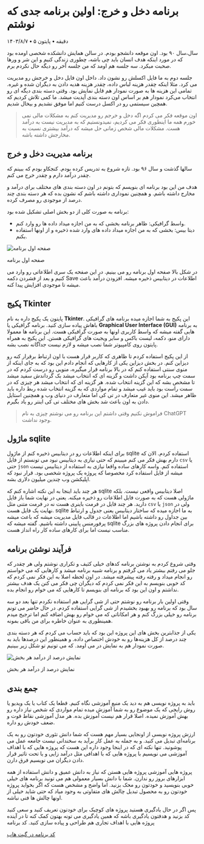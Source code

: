 # برنامه دخل و خرج: اولین برنامه جدی که نوشتم

۱۴۰۳/۸/۷ **•** ۵ دقیقه **•** پایتون

سال،سال ۹۰ بود. اون موقعه دانشجو بودم. در سالن همایش دانشکده شخصی اومده بود که در مورد اینکه هدف انسان باید چی باشه، چطوری زندگی کنیم و این شر و ورها صحبت میکرد. سه جلسه هم اومد که من جلسه آخر رو دیگه حال نکردم برم.

 جلسه دوم به ما فایل اکسلش رو نشون داد. داخل اون فایل دخل و خرجش رو مدیریت می کرد. مثلا اینکه چقدر هزینه لباس داده، چقدر هزینه هدیه دادن به دیگران شده و غیره. تمامی این هزینه ها به صورت نمودار هم قابل نمایش بود. وقتی دسته بندی دیگه ای رو انتخاب می‌کرد نمودار هم بر اساس اون دسته بندی آپدیت میشد. ما کمی تلاش کردیم که همچین سیستمی رو در اکسل درست کنیم اما موفق نشدیم و بیخال شدیم.

> اون موقعه فکر می کردم اگه دخل و خرجم رو مدیریت کنم به مشکلات مالی نمی خورم همه ما اینطوری فکر می کردیم، نمیدونستیم که به مدیریت نیست به درآمد هست. مشکلات مالی شخص زمانی حل میشه که درآمد بیشتری نسبت به مخارجش داشته باشه.
> 

## برنامه مدیریت دخل و خرج

سالها گذشت و سال ۹۶ بود. تازه شروع به تدریس کرده بودم. کنجکاو بودم که ببینم که چقدر درآمد دارم و چقدر خرج می کنم.

هدف من این بود برنامه ای بنویسم که بتونم در اون دسته بندی های مختلف برای درآمد و مخارج داشته باشم. و همچنین نموداری داشته باشم که نشون بده که هر دسته بندی چند درصد از موجودی رو مصرف کرده. 

برنامه به صورت کلی از دو بخش اصلی تشکیل شده بود:

- واسط گرافیکی:‌ ظاهر برنامه بخشی که به من اجازه میداد داده ها رو وارد کنم.
- دیتا بیس: بخشی که به من اجازه میداد داده های وارد شده ذخیره و از اونها استفاده بکنم.

![صفحه اول برنامه](https://s32.picofile.com/file/8480082850/daxl_1.png)

صفحه اول برنامه

در شکل بالا صفحه اول برنامه رو می بینیم. در این صفحه یک سری اطلاعاتی رو وارد می کنیم و بعد از فشردن دکمه Save اطلاعات در دیتابیس ذخیره میشه. افزودن درآمد باعث میشه تا موجودی افزایش پیدا کنه. 

## پکیج Tkinter

پایتون یک پکیج داره به نام **Tkinter**. این پکیج به شما اجازه میده برنامه ‌های گرافیکی باهاش پیاده سازی کنید. برنامه گرافیکی یا **Graphical User Interface (GUI)** به برنامه هایی گفته میشه که واسط کاربری اونها به صورت گرافیکی هست. این برنامه ها معمولا دارای منو، دکمه، لیست باکس و سایر ویجیت های گرافیکی هستن. این پکیج به همراه پایتون روی کامپیوتر شما نصب میشه و لازم نیست جداگانه نصب بشه. 

از این پکیج استفاده کردم تا ظاهری که کاربر قرار هست با اون ارتباط برقرار کنه رو دیزاین کنم. در بخش دیزاین یکی از کارهایی که انجام دادم این بود که به جای اینکه از منوی سنتی استفاده کنم که در بالا برنامه قرار میگیره، منویی رو درست کردم که در سمت چپ برنامه بود آیکن داشت و گزینه ای که انتخاب میشد بک گرداندش سفید میشد تا مشخص بشه که این گزینه انتخاب شده. هر گزینه ای که انتخاب میشد هر چیزی که در سمت راست بود باید غیب میشد و تمام مواردی که به گزینه انتخاب شده ربط داره باید ظاهر میشد. این منوی غیر متعارف در تی کی اما متعارف در دنیای وب و همچنین استایل دادن به اون باعث شد بخش های مختلف تی کی اینتر رو یاد بگیرم. 

> فراموش نکنیم وقتی داشتم این برنامه رو می نوشتم چیزی به نام ChatGPT وجود نداشت.
> 

## ماژول sqlite

برای اینکه اطلاعات رو در دیتابیس ذخیره کنم از ماژول sqlite استفاده کردم. الان که دارم بهش فکر می کنم میبینم که حتی نیازی به دیتابیس نبود می تونستم از فایل `csv` یا حتی `json` استفاده کنم. واسه کارهای ساده واقعا نیازی به استفاده از دیتابیس نیست میشه از فایل استفاده کرد مخصوصا که پروژه یک پروژه شخصی بود. قرار نبود که اپلیکشن وب چندین میلیون دلاری بشه. 

هر چند باید اینجا به این نکته اشاره کنم که sqlite اصلا دیتابیس واقعی نیست. بلکه ماژولی هست که به صورت فایل اطلاعات رو ذخیره میکنه. یعنی در نهایت شما باز فایل دارید. هر چند فایل در فرمت باینری هست نه در فرمت متنی مثل `csv` یا `json` ولی در نهایت یک فایل هست. sqlite به ما اجازه میده که ساختار دیتابیس یعنی جدول و ارتباط بین جداول رو داشته باشیم اما اطلاعات در قالب فایل مدیریت میشه که باعث میشه پرفورمنس پایینی داشته باشیم. گفته میشه که sqlite برای انجام دادن پروژه های بزرگ مناسب نیست اما برای کارهای ساده کار راه انداز هست. 

## فرآیند نوشتن برنامه

وقتی شروع کردم به نوشتن برنامه کدهای خیلی کثیف و تکراری نوشتم ولی هر چقدر که جلو می رفتم بیشتر یاد می گرفتم و برنامه شبیه برنامه میشد و کارهایی که می خواستم رو انجام میداد و رفته رفته پیشرفته میشد. در اون لحظه اصلا به این فکر نمی کردم که کد خوبی بنویسم به این فکر نمی کردم که دیگران چی فکر می کنن یک هدف بیشتر نداشتم و اون این بود که برنامه ای بنویسم تا کارهایی که می خوام رو انجام بده.

وقتی اولین بار برنامه رو نوشتم حتی از شی گرایی هم استفاده نکردم تنها بعد دو سه سال بود که برنامه رو بهبود بخشیدم از شی گرایی استفاده کردم. در حال حاضر می تونم برنامه رو خیلی بزرگ کنم و هر امکاناتی که می خوام رو بهش اضافه کنم اما ترجیح میدم همینطوری به عنوان خاطره برای من باقی بمونه.

یکی از جذابترین بخش های این پروژه این بود که باید حساب می کردم که هر دسته بندی چند درصد از کل هزینه‌ها رو به خودش اختصاص داده. و همینطور این درصدها باید به صورت نمودار هم به نمایش در می اومد. که می تونیم تو شکل زیر ببینیم.

![نمایش درصد از درآمد هر بخش](https://s32.picofile.com/file/8480083418/dax_2.png)

نمایش درصد از درآمد هر بخش

## جمع بندی

باید به پروژه نویسی هم به دید یک منبع آموزشی نگاه کنیم. قطعا یک کتاب یا یک ویدیو یا روش رایجی که یک موضوع رو به شما آموزش میده تمام مواردی که شخص نیاز داره رو بهش آموزش نمیده. اصلا قرار هم نیست آموزش بده. هر مدل آموزشی نقاط قوت و ضعف خودش رو داره. 

ارزش پروژه نویسی از اونجایی بسیار مهم هست که شما دانش تئوری خودتون رو به یک برنامه‌ای تبدیل می کنید. و به جمله به عمل کار برآید به سخندانی نیست جامعه عمل می پوشونید. تنها نکته ای که در اینجا وجود داره این هست که پروژه هایی که با اهداف آموزشی می نویسیم با پروژه هایی که با اهدافی مثل درآمد زایی و یا تحت تاثیر قرار دادن دیگران می نویسیم فرق دارن.

پروژه هایی آموزشی پروژه هایی هستن که نیاز به دانش عمیق و دانش استفاده از همه ابزارهای بروز رو ندارن. شما با دانش بسیار معمولی هم می تونید برنامه های خیلی خوبی بنویسید و خودتون رو محک بزنید. اما واضح و مشخص هست که اگر بخواید پروژه خودتون رو به محصول تبدیل چالش های متفاوتی به وجود میاد که حتی شاید خیلی از اونها چالش ها فنی نباشه.

پس اگر در حال یادگیری هستید پروژه های کوچیک برای خودتون تعریف کنید و سعی کنید کد بزنید و هدفتون یادگیری باشه که همین یادگیری می تونه بهتون کمک کنه تا در آینده پروژه هایی با اهداف تجاری هم طراحی و پیاده سازی کنید.
کد برنامه 

[کد برنامه در گیت هاب](https://github.com/ostadsgo/daxl/tree/master)
